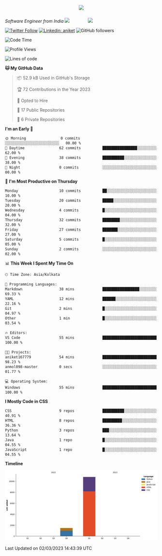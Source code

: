 <h1 align="center">
  <a href="https://git.io/typing-svg">
    <img src="https://readme-typing-svg.herokuapp.com/?lines=Hello,+There!+👋;*This+is+Aniket+Nimaje....;Nice+to+meet+you!&center=true&size=30">
  </a>
</h1>

<img align='right' src="https://media.giphy.com/media/M9gbBd9nbDrOTu1Mqx/giphy.gif" width="230">
<p><em>Software Engineer from India
</a><img src="https://media.giphy.com/media/WUlplcMpOCEmTGBtBW/giphy.gif" width="30"> 
</em></p>

[![Twitter Follow](https://img.shields.io/twitter/follow/AniketNimaje97?label=Follow)](https://twitter.com/intent/follow?screen_name=AniketNimaje97)
[![Linkedin: aniket](https://img.shields.io/badge/-aniket-blue?style=flat-square&logo=Linkedin&logoColor=white&link=https://www.linkedin.com/in/aniket-nimaje/)](https://www.linkedin.com/in/aniket-nimaje-2b4715163/)
![GitHub followers](https://img.shields.io/github/followers/aniket167779?label=Follow&style=social)

<!-- ### Hi there 👋 -->

<!--
**aniket167779/aniket167779** is a ✨ _special_ ✨ repository because its `README.md` (this file) appears on your GitHub profile.

Here are some ideas to get you started:

- 🔭 I’m currently working on ...
- 🌱 I’m currently learning ...
- 👯 I’m looking to collaborate on ...
- 🤔 I’m looking for help with ...
- 💬 Ask me about ...
- 📫 How to reach me: ...
- 😄 Pronouns: ...
- ⚡ Fun fact: ...
-->

<!--START_SECTION:waka-->
![Code Time](http://img.shields.io/badge/Code%20Time-4%20hrs%2059%20mins-blue)

![Profile Views](http://img.shields.io/badge/Profile%20Views-0-blue)

![Lines of code](https://img.shields.io/badge/From%20Hello%20World%20I%27ve%20Written-12.3%20thousand%20lines%20of%20code-blue)

**🐱 My GitHub Data** 

> 📦 52.9 kB Used in GitHub's Storage 
 > 
> 🏆 72 Contributions in the Year 2023
 > 
> 💼 Opted to Hire
 > 
> 📜 17 Public Repositories 
 > 
> 🔑 6 Private Repositories 
 > 
**I'm an Early 🐤** 

```text
🌞 Morning                0 commits           ░░░░░░░░░░░░░░░░░░░░░░░░░   00.00 % 
🌆 Daytime                62 commits          ████████████████░░░░░░░░░   62.00 % 
🌃 Evening                38 commits          ██████████░░░░░░░░░░░░░░░   38.00 % 
🌙 Night                  0 commits           ░░░░░░░░░░░░░░░░░░░░░░░░░   00.00 % 
```
📅 **I'm Most Productive on Thursday** 

```text
Monday                   10 commits          ██░░░░░░░░░░░░░░░░░░░░░░░   10.00 % 
Tuesday                  20 commits          █████░░░░░░░░░░░░░░░░░░░░   20.00 % 
Wednesday                4 commits           █░░░░░░░░░░░░░░░░░░░░░░░░   04.00 % 
Thursday                 32 commits          ████████░░░░░░░░░░░░░░░░░   32.00 % 
Friday                   27 commits          ███████░░░░░░░░░░░░░░░░░░   27.00 % 
Saturday                 5 commits           █░░░░░░░░░░░░░░░░░░░░░░░░   05.00 % 
Sunday                   2 commits           ░░░░░░░░░░░░░░░░░░░░░░░░░   02.00 % 
```


📊 **This Week I Spent My Time On** 

```text
🕑︎ Time Zone: Asia/Kolkata

💬 Programming Languages: 
Markdown                 38 mins             █████████████████░░░░░░░░   69.33 % 
YAML                     12 mins             ██████░░░░░░░░░░░░░░░░░░░   22.16 % 
Git                      2 mins              █░░░░░░░░░░░░░░░░░░░░░░░░   04.97 % 
Other                    1 min               █░░░░░░░░░░░░░░░░░░░░░░░░   03.54 % 

🔥 Editors: 
VS Code                  55 mins             █████████████████████████   100.00 % 

🐱‍💻 Projects: 
aniket167779             54 mins             █████████████████████████   98.23 % 
anmol098-master          0 secs              ░░░░░░░░░░░░░░░░░░░░░░░░░   01.77 % 

💻 Operating System: 
Windows                  55 mins             █████████████████████████   100.00 % 
```

**I Mostly Code in CSS** 

```text
CSS                      9 repos             ██████████░░░░░░░░░░░░░░░   40.91 % 
HTML                     8 repos             █████████░░░░░░░░░░░░░░░░   36.36 % 
Python                   3 repos             ███░░░░░░░░░░░░░░░░░░░░░░   13.64 % 
Java                     1 repo              █░░░░░░░░░░░░░░░░░░░░░░░░   04.55 % 
JavaScript               1 repo              █░░░░░░░░░░░░░░░░░░░░░░░░   04.55 % 
```



**Timeline**

![Lines of Code chart](https://raw.githubusercontent.com/aniket167779/aniket167779/master/assets/bar_graph.png)


 Last Updated on 02/03/2023 14:43:39 UTC
<!--END_SECTION:waka-->
